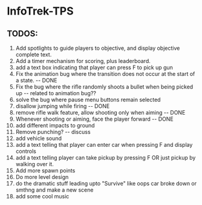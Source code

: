 # InfoTrek-TPS

## TODOS:

1. Add spotlights to guide players to objective, and display objective complete text.
2. Add a timer mechanism for scoring, plus leaderboard.
3. add a text box indicating that player can press F to pick up gun
4. Fix the animation bug where the transition does not occur at the start of a state. -- DONE
5. Fix the bug where the rifle randomly shoots a bullet when being picked up -- related to animation bug??
6. solve the bug where pause menu buttons remain selected
7. disallow jumping while firing -- DONE
8. remove rifle walk feature, allow shooting only when aiming -- DONE
9. Whenever shooting or aiming, face the player forward -- DONE
10. add different impacts to ground
11. Remove punching? -- discuss
12. add vehicle sound
13. add a text telling that player can enter car when pressing F and display controls
14. add a text telling player can take pickup by pressing F OR just pickup by walking over it.
15. Add more spawn points
16. Do more level design
17. do the dramatic stuff leading upto "Survive" like oops car broke down or smthng and make a new scene
18. add some cool music